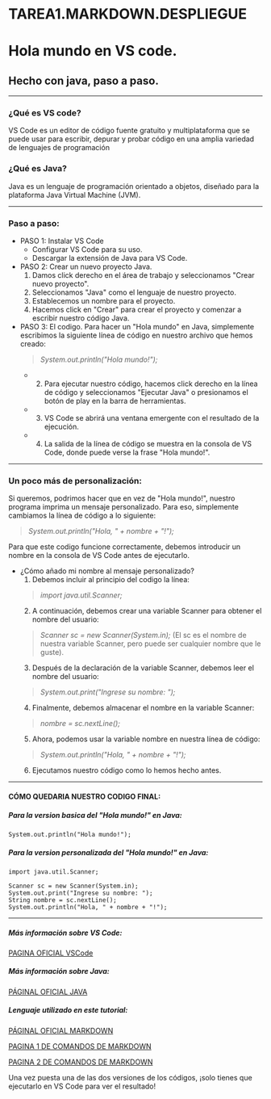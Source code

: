 # TAREA1.MARKDOWN.DESPLIEGUE

# Hola mundo en VS code.

## Hecho con java, paso a paso.

---
### ¿Qué es VS code?
VS Code es un editor de código fuente gratuito y multiplataforma que se puede usar para escribir, depurar y probar código en una amplia variedad de lenguajes de programación
   
### ¿Qué es Java?
Java es un lenguaje de programación orientado a objetos, diseñado para la plataforma Java Virtual Machine (JVM).

--- 
### Paso a paso:

* PASO 1: Instalar VS Code
  * Configurar VS Code para su uso.
  * Descargar la extensión de Java para VS Code.
* PASO 2: Crear un nuevo proyecto Java.
  1. Damos click derecho en el área de trabajo y seleccionamos "Crear nuevo proyecto".
  2. Seleccionamos "Java" como el lenguaje de nuestro proyecto.
  3. Establecemos un nombre para el proyecto.
  4. Hacemos click en "Crear" para crear el proyecto y comenzar a escribir nuestro código Java.
* PASO 3: El codigo.
   Para hacer un "Hola mundo" en Java, simplemente escribimos la siguiente línea de código en nuestro archivo que hemos creado:
    > *System.out.println("Hola mundo!");*
  * 2. Para ejecutar nuestro código, hacemos click derecho en la línea de código y seleccionamos "Ejecutar Java" o presionamos el botón de play en la barra de herramientas.
  * 3. VS Code se abrirá una ventana emergente con el resultado de la ejecución.
  * 4. La salida de la línea de código se muestra en la consola de VS Code, donde puede verse la frase "Hola mundo!".

---
### Un poco más de personalización:
Si queremos, podrimos hacer que en vez de "Hola mundo!", nuestro programa imprima un mensaje personalizado. Para eso, simplemente cambiamos la línea de código a lo siguiente:
> *System.out.println("Hola, " + nombre + "!");*

Para que este codigo funcione correctamente, debemos introducir un nombre en la consola de VS Code antes de ejecutarlo.

* ¿Cómo añado mi nombre al mensaje personalizado?
    1. Debemos incluir al principio del codigo la línea: 
    > *import java.util.Scanner;* 
    2. A continuación, debemos crear una variable Scanner para obtener el nombre del usuario:
    > *Scanner sc = new Scanner(System.in);* (El sc es el nombre de nuestra variable Scanner, pero puede ser cualquier nombre que le guste).
    3. Después de la declaración de la variable Scanner, debemos leer el nombre del usuario:
    > *System.out.print("Ingrese su nombre: ");*
    4. Finalmente, debemos almacenar el nombre en la variable Scanner:
    > *nombre = sc.nextLine();*
    5. Ahora, podemos usar la variable nombre en nuestra línea de código:
    > *System.out.println("Hola, " + nombre + "!");*
    6. Ejecutamos nuestro código como lo hemos hecho antes.

---

#### CÓMO QUEDARIA NUESTRO CODIGO FINAL:

##### Para la version basica del "Hola mundo!" en Java:

    System.out.println("Hola mundo!");


##### Para la version personalizada del "Hola mundo!" en Java:

    import java.util.Scanner;

    Scanner sc = new Scanner(System.in);
    System.out.print("Ingrese su nombre: ");
    String nombre = sc.nextLine();
    System.out.println("Hola, " + nombre + "!");
---
##### Más información sobre VS Code:
[PAGINA OFICIAL VSCode](https://code.visualstudio.com/)

##### Más información sobre Java:
[PÁGINAL OFICIAL JAVA](https://www.java.com/es/)

##### Lenguaje utilizado en este tutorial:
[PÁGINAL OFICIAL MARKDOWN](https://markdown.es/)

[PAGINA 1 DE COMANDOS DE MARKDOWN](https://www.markdownguide.org/cheat-sheet/)

[PAGINA 2 DE COMANDOS DE MARKDOWN](https://markdown.es/sintaxis-markdown/)




Una vez puesta una de las dos versiones de los códigos, ¡solo tienes que ejecutarlo en VS Code para ver el resultado!
